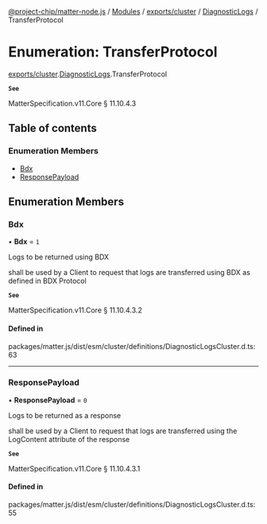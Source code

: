 [@project-chip/matter-node.js](../README.md) / [Modules](../modules.md) / [exports/cluster](../modules/exports_cluster.md) / [DiagnosticLogs](../modules/exports_cluster.DiagnosticLogs.md) / TransferProtocol

# Enumeration: TransferProtocol

[exports/cluster](../modules/exports_cluster.md).[DiagnosticLogs](../modules/exports_cluster.DiagnosticLogs.md).TransferProtocol

**`See`**

MatterSpecification.v11.Core § 11.10.4.3

## Table of contents

### Enumeration Members

- [Bdx](exports_cluster.DiagnosticLogs.TransferProtocol.md#bdx)
- [ResponsePayload](exports_cluster.DiagnosticLogs.TransferProtocol.md#responsepayload)

## Enumeration Members

### Bdx

• **Bdx** = ``1``

Logs to be returned using BDX

shall be used by a Client to request that logs are transferred using BDX as defined in BDX Protocol

**`See`**

MatterSpecification.v11.Core § 11.10.4.3.2

#### Defined in

packages/matter.js/dist/esm/cluster/definitions/DiagnosticLogsCluster.d.ts:63

___

### ResponsePayload

• **ResponsePayload** = ``0``

Logs to be returned as a response

shall be used by a Client to request that logs are transferred using the LogContent attribute of the response

**`See`**

MatterSpecification.v11.Core § 11.10.4.3.1

#### Defined in

packages/matter.js/dist/esm/cluster/definitions/DiagnosticLogsCluster.d.ts:55
